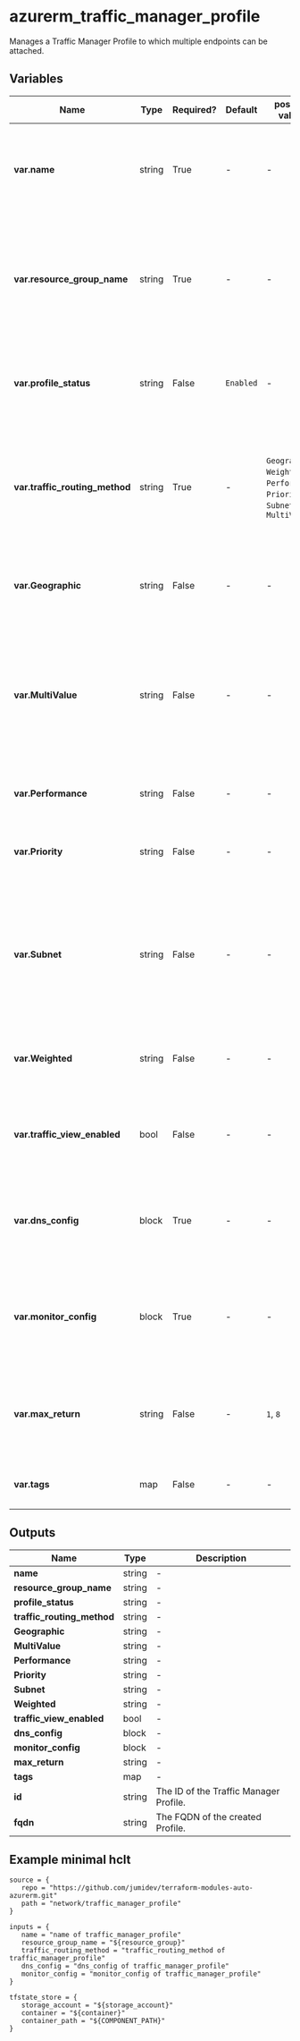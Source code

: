 # azurerm_traffic_manager_profile

Manages a Traffic Manager Profile to which multiple endpoints can be attached.

## Variables

| Name | Type | Required? |  Default  |  possible values |  Description |
| ---- | ---- | --------- |  ----------- | ----------- | ----------- |
| **var.name** | string | True | -  |  -  |  The name of the Traffic Manager profile. Changing this forces a new resource to be created. | 
| **var.resource_group_name** | string | True | -  |  -  |  The name of the resource group in which to create the Traffic Manager profile. Changing this forces a new resource to be created. | 
| **var.profile_status** | string | False | `Enabled`  |  -  |  The status of the profile, can be set to either `Enabled` or `Disabled`. Defaults to `Enabled`. | 
| **var.traffic_routing_method** | string | True | -  |  `Geographic`, `Weighted`, `Performance`, `Priority`, `Subnet`, `MultiValue`  |  Specifies the algorithm used to route traffic. Possible values are `Geographic`, `Weighted`, `Performance`, `Priority`, `Subnet` and `MultiValue`. | 
| **var.Geographic** | string | False | -  |  -  |  Traffic is routed based on Geographic regions specified in the Endpoint. | 
| **var.MultiValue** | string | False | -  |  -  |  All healthy Endpoints are returned.  MultiValue routing method works only if all the endpoints of type `External` and are specified as IPv4 or IPv6 addresses. | 
| **var.Performance** | string | False | -  |  -  |  Traffic is routed via the User's closest Endpoint | 
| **var.Priority** | string | False | -  |  -  |  Traffic is routed to the Endpoint with the lowest `priority` value. | 
| **var.Subnet** | string | False | -  |  -  |  Traffic is routed based on a mapping of sets of end-user IP address ranges to a specific Endpoint within a Traffic Manager profile. | 
| **var.Weighted** | string | False | -  |  -  |  Traffic is spread across Endpoints proportional to their `weight` value. | 
| **var.traffic_view_enabled** | bool | False | -  |  -  |  Indicates whether Traffic View is enabled for the Traffic Manager profile. | 
| **var.dns_config** | block | True | -  |  -  |  This block specifies the DNS configuration of the Profile. One `dns_config` block. | 
| **var.monitor_config** | block | True | -  |  -  |  This block specifies the Endpoint monitoring configuration for the Profile. One `monitor_config` block. | 
| **var.max_return** | string | False | -  |  `1`, `8`  |  The amount of endpoints to return for DNS queries to this Profile. Possible values range from `1` to `8`. | 
| **var.tags** | map | False | -  |  -  |  A mapping of tags to assign to the resource. | 



## Outputs

| Name | Type | Description |
| ---- | ---- | --------- | 
| **name** | string  | - | 
| **resource_group_name** | string  | - | 
| **profile_status** | string  | - | 
| **traffic_routing_method** | string  | - | 
| **Geographic** | string  | - | 
| **MultiValue** | string  | - | 
| **Performance** | string  | - | 
| **Priority** | string  | - | 
| **Subnet** | string  | - | 
| **Weighted** | string  | - | 
| **traffic_view_enabled** | bool  | - | 
| **dns_config** | block  | - | 
| **monitor_config** | block  | - | 
| **max_return** | string  | - | 
| **tags** | map  | - | 
| **id** | string  | The ID of the Traffic Manager Profile. | 
| **fqdn** | string  | The FQDN of the created Profile. | 

## Example minimal hclt

```hcl
source = {
   repo = "https://github.com/jumidev/terraform-modules-auto-azurerm.git" 
   path = "network/traffic_manager_profile" 
}

inputs = {
   name = "name of traffic_manager_profile" 
   resource_group_name = "${resource_group}" 
   traffic_routing_method = "traffic_routing_method of traffic_manager_profile" 
   dns_config = "dns_config of traffic_manager_profile" 
   monitor_config = "monitor_config of traffic_manager_profile" 
}

tfstate_store = {
   storage_account = "${storage_account}" 
   container = "${container}" 
   container_path = "${COMPONENT_PATH}" 
}


```